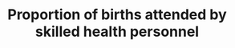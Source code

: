 ---
actual_indicator_available: Proportion of births attended by skilled health personnel
actual_indicator_available_description: Represents the percentage of all births attended
  by a doctor of medicine, doctor of osteopathy, certified nurse-midwife, or other
  midwife
comments_and_limitations: Data currently available through 2016
data_non_statistical: false
date_of_national_source_publication: September, 2017
goal_meta_link: http://unstats.un.org/sdgs/files/metadata-compilation/Metadata-Goal-3.pdf
goal_meta_link_page: 3
graph: longitudinal
graph_status_notes: Graphed FIX AXIS
graph_title: Percentage of US births attended by by skilled health personnel
graph_type: line
graph_type_description: Line graph
has_metadata: true
indicator: 3.1.2
indicator_definition: Percentage of live births attended by skilled health personnel
  during a specified time period.
indicator_name: Proportion of births attended by skilled health personnel
indicator_variable: proportion_births_attended_byskilled
layout: indicator
method_of_computation: 'Number of births attended by skilled health personnel (doctors,
  nurses or midwives) trained in providing life_saving obstetric care, including giving
  the necessary supervision, care and advice to women during pregnancy, childbirth
  and the postpartum period, to conduct deliveries on their own, and to care for newborns
  / The total number of live births in the same period Method of measurement  Definition
  of skilled birth attendant varies between countries. The percentage of births attended
  by skilled health personnel is calculated as the number of births attended by skilled
  health personnel (doctors, nurses or midwives) expressed as a percentage of the
  total number of births in the same period. Births attended by skilled health personnel
  = (number of births attended by skilled health personnel)/(total number of live
  births) x 100. In household surveys, such as DHS, MICS and RHS, the respondent is
  asked about each live birth and who helped during delivery for a period up to five
  years before the interview.'''' Service/facility records could be used where a high
  proportion of births occur in health facilities and are therefore recorded. Method
  of estimation Data for global monitoring are reported by UNICEF and WHO. These agencies
  obtain the data - both survey and registry data '' from national sources. Before
  data can be included in the global databases, UNICEF and WHO undertake a process
  of data verification that includes correspondence with field offices to clarify
  any questions. In terms of survey data, some survey reports may present a total
  percentage of births attended by a type of provider that does not conform to the
  MDG definition (e.g. total includes providers who are not considered skilled, such
  as community health workers). In this case, the percentage delivered by a physician,
  nurse or midwife are totalled and entered into the global database as the MDG estimate.''''
  Predominant type of statistics: adjusted'
periodicity: Annual
permalink: /3-1-2/
published: true
reporting_status: complete
scheduled_update_by_national_source: September, 2018
sdg_goal: 3
source_active_1: true
source_agency_staff_email_1: ambranum@cdc.gov
source_agency_staff_name_1: Reproductive Health Statistics, Division of Vital Statistics,
  National Center for Health Statistics
source_agency_survey_dataset_1: National Center for Health Statistics/Final natality
  data
source_notes: null
source_title: null
source_url_1: http://www.cdc.gov/nchs/data_access/vitalstatsonline.htm
target: By 2030, reduce the global maternal mortality ratio to less than 70 per 100,000
  live births.
target_id: '3.1'
title: Proportion of births attended by skilled health personnel
un_custodial_agency: 'UNICEF (Partnering Agencies: WHO, UNFPA)'
un_designated_tier: '1'
us_method_of_computation: Number of births attended by a doctor of medicine, doctor
  of osteopathy, certified nurse-midwife or other midwife divided by total number
  of births expressed per 100 births.
variable_description: null
variable_notes: null
---